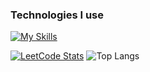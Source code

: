 ### Technologies I use
[![My Skills](https://skillicons.dev/icons?i=python,django,js,react,next,jquery,tailwindcss,sass,html,css)](https://skillicons.dev)

[![LeetCode Stats](https://zeynalmardanli-leetcode-stats.vercel.app/light/Lshiroc)](https://github.com/Lshiroc/leetcode-stats)
![Top Langs](https://github-readme-stats.vercel.app/api/top-langs/?username=lshiroc&layout=compact)

<!--
**Lshiroc/Lshiroc** is a ✨ _special_ ✨ repository because its `README.md` (this file) appears on your GitHub profile.

Here are some ideas to get you started:

- 🔭 I’m currently working on ...
- 🌱 I’m currently learning ...
- 👯 I’m looking to collaborate on ...
- 🤔 I’m looking for help with ...
- 💬 Ask me about ...
- 📫 How to reach me: ...
- 😄 Pronouns: ...
- ⚡ Fun fact: ...
-->
